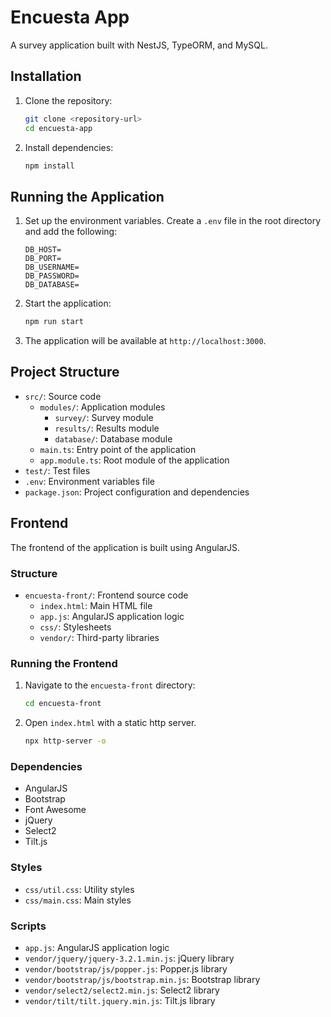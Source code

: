 # Encuesta App

A survey application built with NestJS, TypeORM, and MySQL.

## Installation

1. Clone the repository:
   ```bash
   git clone <repository-url>
   cd encuesta-app
   ```

2. Install dependencies:
   ```bash
   npm install
   ```

## Running the Application

1. Set up the environment variables. Create a `.env` file in the root directory and add the following:
   ```dotenv
   DB_HOST=
   DB_PORT=
   DB_USERNAME=
   DB_PASSWORD=
   DB_DATABASE=
   ```

2. Start the application:
   ```bash
   npm run start
   ```

3. The application will be available at `http://localhost:3000`.

## Project Structure

- `src/`: Source code
    - `modules/`: Application modules
        - `survey/`: Survey module
        - `results/`: Results module
        - `database/`: Database module
    - `main.ts`: Entry point of the application
    - `app.module.ts`: Root module of the application
- `test/`: Test files
- `.env`: Environment variables file
- `package.json`: Project configuration and dependencies

## Frontend

The frontend of the application is built using AngularJS.

### Structure

- `encuesta-front/`: Frontend source code
    - `index.html`: Main HTML file
    - `app.js`: AngularJS application logic
    - `css/`: Stylesheets
    - `vendor/`: Third-party libraries

### Running the Frontend

1. Navigate to the `encuesta-front` directory:
   ```bash
   cd encuesta-front
   ```

2. Open `index.html` with a static http server.

   ```bash
   npx http-server -o
   ```

### Dependencies

- AngularJS
- Bootstrap
- Font Awesome
- jQuery
- Select2
- Tilt.js

### Styles

- `css/util.css`: Utility styles
- `css/main.css`: Main styles

### Scripts

- `app.js`: AngularJS application logic
- `vendor/jquery/jquery-3.2.1.min.js`: jQuery library
- `vendor/bootstrap/js/popper.js`: Popper.js library
- `vendor/bootstrap/js/bootstrap.min.js`: Bootstrap library
- `vendor/select2/select2.min.js`: Select2 library
- `vendor/tilt/tilt.jquery.min.js`: Tilt.js library




